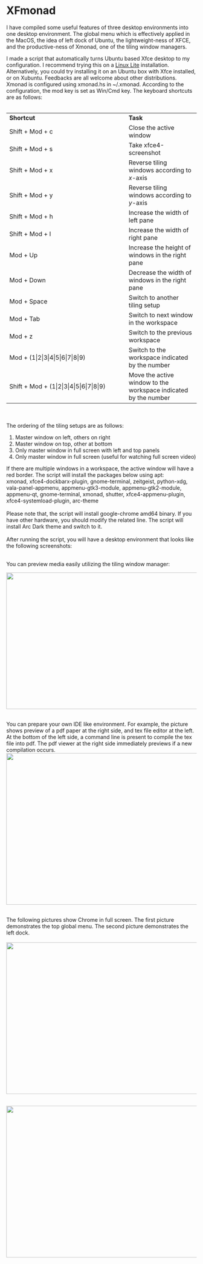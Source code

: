 # XFmonad

I have compiled some useful features of three desktop environments into one desktop environment. The global menu which is effectively applied in the MacOS, the idea of left dock of Ubuntu, the lightweight-ness of XFCE, and the productive-ness of Xmonad, one of the tiling window managers. 

I made a script that automatically turns Ubuntu based Xfce desktop to my configuration. I recommend trying this on a <a href="https://www.linuxliteos.com/">Linux Lite</a> installation. Alternatively, you could try installing it on an Ubuntu box with Xfce installed, or on Xubuntu. Feedbacks are all welcome about other distributions.
Xmonad is configured using xmonad.hs in ~/.xmonad. According to the configuration, the mod key is set as Win/Cmd key. 
The keyboard shortcuts are as follows:
<br><br>
<table>
<tr><td width=300><b>Shortcut</b></td><td><b>Task</b></td></tr>
<tr><td>Shift + Mod + c </td><td>Close the active window</td></tr>
<tr><td>Shift + Mod + s </td><td>Take xfce4-screenshot</td></tr>
<tr><td>Shift + Mod + x </td><td>Reverse tiling windows according to <i>x</i>-axis</td></tr>
<tr><td>Shift + Mod + y </td><td>Reverse tiling windows according to <i>y</i>-axis</td></tr>
<tr><td>Shift + Mod + h </td><td>Increase the width of left pane</td></tr>
<tr><td>Shift + Mod + l </td><td>Increase the width of right pane</td></tr>
<tr><td>Mod + Up </td><td>Increase the height of windows in the right pane</td></tr>
<tr><td>Mod + Down </td><td>Decrease the width of windows in the right pane</td></tr>
<tr><td>Mod + Space </td><td>Switch to another tiling setup</td></tr>
<tr><td>Mod + Tab </td><td>Switch to next window in the workspace</td></tr>
<tr><td>Mod + z </td><td>Switch to the previous workspace</td></tr>
<tr><td>Mod + (1|2|3|4|5|6|7|8|9) </td><td>Switch to the workspace indicated by the number</td></tr>
<tr><td>Shift + Mod + (1|2|3|4|5|6|7|8|9) </td><td>Move the active window to the workspace indicated by the number</td></tr>
</table>
<br><br>
The ordering of the tiling setups are as follows:
<ol>
<li>Master window on left, others on right</li>
<li>Master window on top, other at bottom</li>
<li>Only master window in full screen with left and top panels</li>
<li>Only master window in full screen (useful for watching full screen video)</li>
</ol>
If there are multiple windows in a workspace, the active window will have a red border.
The script will install the packages below using apt:
<br>
xmonad, xfce4-dockbarx-plugin, gnome-terminal, zeitgeist, python-xdg, vala-panel-appmenu, appmenu-gtk3-module, appmenu-gtk2-module, appmenu-qt, gnome-terminal, xmonad, shutter, xfce4-appmenu-plugin, xfce4-systemload-plugin, arc-theme
<br><br>
Please note that, the script will install google-chrome amd64 binary. If you have other hardware, you should modify the related line. The script will install Arc Dark theme and switch to it.
<br>
<br>
After running the script, you will have a desktop environment that looks like the following screenshots:<br><br>
<p>You can preview media easily utilizing the tiling window manager:<br>

<a href="https://1.bp.blogspot.com/-eWtO-XZ9sgw/W9Ync3PfEyI/AAAAAAAAQ1Y/djnl88a64QcDYQ-lHrGRUE3yQ19xkcXewCPcBGAYYCw/s1600/pic5.png" imageanchor="1" ><img border="0" src="https://1.bp.blogspot.com/-eWtO-XZ9sgw/W9Ync3PfEyI/AAAAAAAAQ1Y/djnl88a64QcDYQ-lHrGRUE3yQ19xkcXewCPcBGAYYCw/s640/pic5.png" width="640" height="360" data-original-width="1600" data-original-height="900" /></a><br><br></p>

<p>You can prepare your own IDE like environment. For example, the picture shows preview of a pdf paper at the right side, and tex file editor at the left. At the bottom of the left side, a command line is present to compile the tex file into pdf. The pdf viewer at the right side immediately previews if a new compilation occurs. <br><a href="https://4.bp.blogspot.com/-j4OQfj-kjes/W9Xgc6riLTI/AAAAAAAAQ1E/q5Mq8ZLulvIDJOuYkIzo0Y54OzdmfABJwCPcBGAYYCw/s1600/pic2.png" imageanchor="1" ><img border="0" src="https://4.bp.blogspot.com/-j4OQfj-kjes/W9Xgc6riLTI/AAAAAAAAQ1E/q5Mq8ZLulvIDJOuYkIzo0Y54OzdmfABJwCPcBGAYYCw/s640/pic2.png" width="640" height="400" data-original-width="1280" data-original-height="800" /></a>
<br><br></p>
<p>The following pictures show Chrome in full screen. The first picture demonstrates the top global menu. The second picture demonstrates the left dock. <br><br><a href="https://1.bp.blogspot.com/-iaBX6BadCn4/W9XgarYzODI/AAAAAAAAQ04/Kx1wL3-SPSEzHL_MeZoMUxcHhv9M0A6BgCPcBGAYYCw/s1600/pic3.png" imageanchor="1" ><img border="0" src="https://1.bp.blogspot.com/-iaBX6BadCn4/W9XgarYzODI/AAAAAAAAQ04/Kx1wL3-SPSEzHL_MeZoMUxcHhv9M0A6BgCPcBGAYYCw/s640/pic3.png" width="640" height="400" data-original-width="1280" data-original-height="800" /></a><br><br></p>

<p><a href="https://2.bp.blogspot.com/-NIOc9W7e_ZM/W9XgbZ4PNOI/AAAAAAAAQ08/zv9V1cZ-U7EBYrLFwkijGoxgQwOqY7FoACPcBGAYYCw/s1600/pic4.png" imageanchor="1" ><img border="0" src="https://2.bp.blogspot.com/-NIOc9W7e_ZM/W9XgbZ4PNOI/AAAAAAAAQ08/zv9V1cZ-U7EBYrLFwkijGoxgQwOqY7FoACPcBGAYYCw/s640/pic4.png" width="640" height="400" data-original-width="1280" data-original-height="800" /></a></p>

